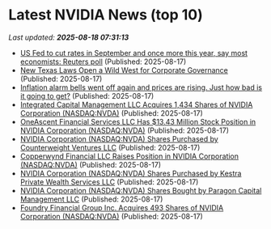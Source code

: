 # Latest NVIDIA News (top 10)
_Last updated: **2025-08-18 07:31:13**_

- [US Fed to cut rates in September and once more this year, say most economists: Reuters poll](https://biztoc.com/x/979dba7fd1ecf275) (Published: 2025-08-17)
- [New Texas Laws Open a Wild West for Corporate Governance](https://biztoc.com/x/5256bdc2fd5db5c3) (Published: 2025-08-17)
- [Inflation alarm bells went off again and prices are rising. Just how bad is it going to get?](https://biztoc.com/x/c5fb9c9ddd38bd9f) (Published: 2025-08-17)
- [Integrated Capital Management LLC Acquires 1,434 Shares of NVIDIA Corporation (NASDAQ:NVDA)](https://www.etfdailynews.com/2025/08/17/integrated-capital-management-llc-acquires-1434-shares-of-nvidia-corporation-nasdaqnvda/) (Published: 2025-08-17)
- [OneAscent Financial Services LLC Has $13.43 Million Stock Position in NVIDIA Corporation (NASDAQ:NVDA)](https://www.etfdailynews.com/2025/08/17/oneascent-financial-services-llc-has-13-43-million-stock-position-in-nvidia-corporation-nasdaqnvda/) (Published: 2025-08-17)
- [NVIDIA Corporation (NASDAQ:NVDA) Shares Purchased by Counterweight Ventures LLC](https://www.etfdailynews.com/2025/08/17/nvidia-corporation-nasdaqnvda-shares-purchased-by-counterweight-ventures-llc/) (Published: 2025-08-17)
- [Copperwynd Financial LLC Raises Position in NVIDIA Corporation (NASDAQ:NVDA)](https://www.etfdailynews.com/2025/08/17/copperwynd-financial-llc-raises-position-in-nvidia-corporation-nasdaqnvda/) (Published: 2025-08-17)
- [NVIDIA Corporation (NASDAQ:NVDA) Shares Purchased by Kestra Private Wealth Services LLC](https://www.etfdailynews.com/2025/08/17/nvidia-corporation-nasdaqnvda-shares-purchased-by-kestra-private-wealth-services-llc/) (Published: 2025-08-17)
- [NVIDIA Corporation (NASDAQ:NVDA) Shares Bought by Paragon Capital Management LLC](https://www.etfdailynews.com/2025/08/17/nvidia-corporation-nasdaqnvda-shares-bought-by-paragon-capital-management-llc/) (Published: 2025-08-17)
- [Foundry Financial Group Inc. Acquires 493 Shares of NVIDIA Corporation (NASDAQ:NVDA)](https://www.etfdailynews.com/2025/08/17/foundry-financial-group-inc-acquires-493-shares-of-nvidia-corporation-nasdaqnvda/) (Published: 2025-08-17)
